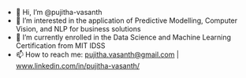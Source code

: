 - 👋 Hi, I’m @pujitha-vasanth
- 👀 I’m interested in the application of Predictive Modelling, Computer Vision, and NLP for business solutions
- 🌱 I’m currently enrolled in the Data Science and Machine Learning Certification from MIT IDSS
- 📫 How to reach me: pujitha.vasanth@gmail.com | www.linkedin.com/in/pujitha-vasanth/

<!---
pujitha-vasanth/pujitha-vasanth is a ✨ special ✨ repository because its `README.md` (this file) appears on your GitHub profile.
You can click the Preview link to take a look at your changes.
--->
